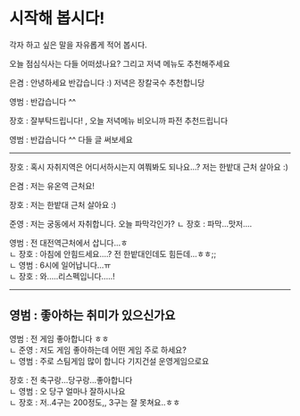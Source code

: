 # 시작해 봅시다!
각자 하고 싶은 말을 자유롭게 적어 봅시다.

오늘 점심식사는 다들 어떠셨나요? 그리고 저녁 메뉴도 추천해주세요

은겸 : 안녕하세요 반갑습니다 :) 저녁은 장칼국수 추천합니당

영범 : 반갑습니다 ^^

장호 : 잘부탁드립니다! , 오늘 저녁메뉴 비오니까 파전 추천드립니다

영범 : 반갑습니다 ^^ 다들 글 써보세요

---
장호 : 혹시 자취지역은 어디서하시는지 여쭤봐도 되나요...? 
       저는 한밭대 근처 살아요 :)

은겸 : 저는 유온역 근처요!

장호 : 저는 한밭대 근처 살아요 :)

준영 : 저는 궁동에서 자취합니다. 오늘 파막각인가?
        ㄴ 장호 : 파막...맛저....
        
영범 : 전 대전역근처에서 삽니다...ㅎ
        <br>ㄴ 장호 : 아침에 안힘드세요....? 전 한밭대인데도 힘든데...ㅎㅎ;;
                <br> ㄴ 영범 : 6시에 일어납니다...ㅠ
                <br> ㄴ 장호 : 와.....리스펙입니다.....!

---
## 영범 : 좋아하는 취미가 있으신가요
영범 : 전 게임 좋아합니다 ㅎㅎ
<br> ㄴ 준영 : 저도 게임 좋아하는데 어떤 게임 주로 하세요?
<br> ㄴ 영범 : 주로 스팀게임 많이 합니다 기지건설 운영게임으로요


장호 : 전 축구랑...당구랑...좋아합니다
        <br> ㄴ 영범 : 오 당구 얼마나 잘하시나요
        <br> ㄴ 장호 : 저..4구는 200정도,, 3구는 잘 못쳐요..ㅎㅎ
